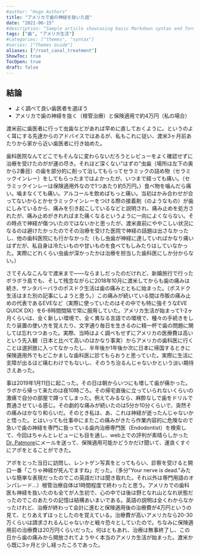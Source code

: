 ```yaml
---
#author: "Hugo Authors"
title: "アメリカで歯の神経を抜いた話"
date: "2021-06-15"
#description: "Sample article showcasing basic Markdown syntax and formatting for HTML elements."
tags: ["歯", "アメリカ生活"]
#categories: ["themes", "syntax"]
#series: ["Themes Guide"]
aliases: ["/root_canal_treatment"]
ShowToc: true
TocOpen: true
draft: false
---
```


## 結論
* よく調べて良い歯医者を選ぼう
* アメリカで歯の神経を抜く（根管治療）と保険適用で約4万円（私の場合）

渡米前に歯医者に行って虫歯などがあれば早めに直しておくように。というのよく耳にする先達からのアドバイスではあるが、私もこれに従い、渡米3ヶ月前あたりから家から近い歯医者に行き始めた。

歯科医院なんてどこでもそんなに変わらないだろうとレビューをよく確認せずに治療を受けたのがが運の尽き。それほど深くない"はずの"虫歯（場所は左下の奥から2番目）の歯を部分的に削って治してもらってセラミックの詰め物（セラミックインレー）をしてもらったまではよかったが、いつまで経っても痛い。（セラミックインレーは保険適用外なので1つあたり約5万円。）食べ物を噛んだら痛い。噛まなくても痛い。アルコールを飲めばもっと痛い。当初はかみ合わせが合ってないからとかセラミックインレーをつける際の接着剤（のようなもの）が歯にしみているから、痛みを引き起こしているなどと説明され、痛み止めを処方されたが、痛み止めがきれればまた痛くなるというように一向によくならない。その時点で神経が傷ついたのではないかと思ったが、渡米直前にややこしい状況になるのは避けたかったのでその治療を受けた医院で神経の話題は出さなかったし、他の歯科医院にも行かなかった（もし虫歯が神経に達していればかなり痛いはずだが、私自身は冷たいものや甘いものを食べてもしみたりはしていなかった。実際にどれくらい虫歯が深かったかは治療を担当した歯科医にしか分からない。）

さてそんなこんなで渡米まで&#8212;&mdash;ならましだったのだけれど、新婚旅行で行ったボラボラ島でも、そして残念ながらに2018年10月に渡米してからも歯の痛みは続き、サンタバーバラのポスドク生活は歯の痛みとともに始まった。（ポスドク生活はまた別の記事にしようと思う。）この痛みが続いている間は市販の痛み止めの代表であるEVEなど（実際に使っていたのはその中でも特に強そうなEVE QUICK DX）を6-8時間間隔で常に服用していた。アメリカ生活が始まって1-2ヶ月くらいは、全く新しい環境で、全く異なる言語での環境で、種々の手続きをしたり装置の使い方を覚えたり、文字通り毎日を生きるのに精一杯で歯の問題に関しては忘れつつあった。実際、当時はよく調べもせずにアメリカの医療費は高いという先入観（日本と比べて高いのはかなり事実）からアメリカの歯科医に行くことは選択肢に入ってなかったし、半年後か1年後か次に日本に帰国するときに保険適用外でもどこかましな歯科医に診てもらおうと思っていた。実際に生活に支障が出るほど痛むわけでもないし、そのうち治るんじゃないかという淡い期待さえあった。

事は2019年1月11日に起こった。その日は朝からいつにも増して歯が痛かった。ラボから帰って来たのは夜10時ごろ。その帰宅直後に立っていられないくらいの激痛で自分の部屋で蹲ってしまった。例えてみるなら、麻酔なしで歯をドリルで貫通させている感じ。その劇的な痛みが続いたのは5分か10分くらいで、突然その痛みはかなり和らいだ。そのとき私は、あ、これは神経が逝ったんじゃないかと悟った。とはいっても仕事中にまたこの痛みがきたら作業内容的に危険なので急いで歯の神経を専門に扱っている歯内治療専門医（Endodontist）を検索して、今回はちゃんとレビューにも目を通し、web上での評判が素晴らしかった[Dr. Patmore](http://www.centerformicrodentistry.com/patmore/)にメールを送って、保険適用可能かどうかだけ聞いて、運良くすぐにアポをとることができた。

アポをとった当日に訪問し、レントゲン写真をとってもらい、診察を受けると開口一番「こりゃ神経が死んでますね」だった。（多分"Your nerve is dead."みたいな簡単な表現だったのでこの英語だけは聞き取れた。それ以外は専門用語のオンパレード...）根管治療自体は1時間程度で終わったと思う。アメリカでの歯科医も神経を抜いたのも全てが人生初で、心の中では後は野となれ山となれ状態だったのでこのあたりの記憶は結構あいまいである。英語の説明は全くわからなかったけれど、治療が終わって会計に進むと保険適用後の治療費が4万円というの見て、とりあえずほっとしたのを覚えている。治療費が高いアメリカなら20-30万くらいは請求されるんじゃないかと戦々恐々としていたので。ちなみに保険適用前の治療費は20万円くらいだった。何はともあれ、治療は無事終了し、この日から歯の痛みから開放されてようやく本当のアメリカ生活が始まった。渡米から既に3ヶ月と少し経ったころであった。


